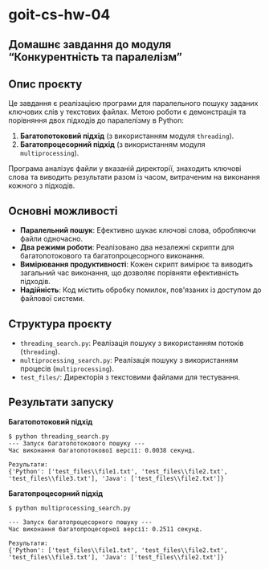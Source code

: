 # goit-cs-hw-04
## Домашнє завдання до модуля “Конкурентність та паралелізм”

## Опис проєкту

Це завдання є реалізацією програми для паралельного пошуку заданих ключових слів у текстових файлах. Метою роботи є демонстрація та порівняння двох підходів до паралелізму в Python:

1.  **Багатопотоковий підхід** (з використанням модуля `threading`).
2.  **Багатопроцесорний підхід** (з використанням модуля `multiprocessing`).

Програма аналізує файли у вказаній директорії, знаходить ключові слова та виводить результати разом із часом, витраченим на виконання кожного з підходів.

## Основні можливості

-   **Паралельний пошук**: Ефективно шукає ключові слова, обробляючи файли одночасно.
-   **Два режими роботи**: Реалізовано два незалежні скрипти для багатопотокового та багатопроцесорного виконання.
-   **Вимірювання продуктивності**: Кожен скрипт вимірює та виводить загальний час виконання, що дозволяє порівняти ефективність підходів.
-   **Надійність**: Код містить обробку помилок, пов'язаних із доступом до файлової системи.

## Структура проєкту

-   `threading_search.py`: Реалізація пошуку з використанням потоків (`threading`).
-   `multiprocessing_search.py`: Реалізація пошуку з використанням процесів (`multiprocessing`).
-   `test_files/`: Директорія з текстовими файлами для тестування.

## Результати запуску

**Багатопотоковий підхід**

	$ python threading_search.py
    --- Запуск багатопотокового пошуку ---
    Час виконання багатопотокової версії: 0.0038 секунд.
    
    Результати:
    {'Python': ['test_files\\file1.txt', 'test_files\\file2.txt', 'test_files\\file3.txt'], 'Java': ['test_files\\file2.txt']}


**Багатопроцесорний підхід**

    $ python multiprocessing_search.py
    
    --- Запуск багатопроцесорного пошуку ---
    Час виконання багатопроцесорної версії: 0.2511 секунд.
    
    Результати:
    {'Python': ['test_files\\file1.txt', 'test_files\\file2.txt', 'test_files\\file3.txt'], 'Java': ['test_files\\file2.txt']}